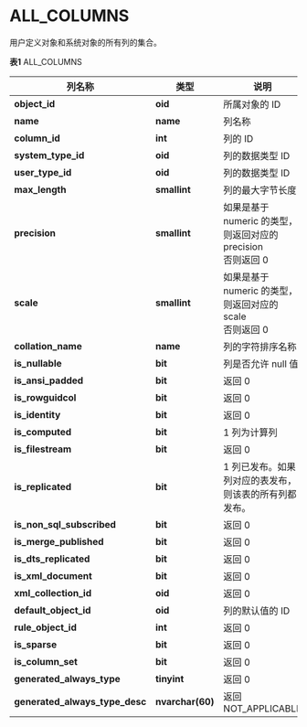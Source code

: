 # ALL_COLUMNS

用户定义对象和系统对象的所有列的集合。

**表1** ALL_COLUMNS

<table aria-label="表1" class="table table-sm margin-top-none">
    <thead>
        <tr>
            <th>列名称</th>
            <th>类型</th>
            <th>说明</th>
        </tr>
    </thead>
    <tbody>
        <tr>
            <td><strong>object_id</strong></td>
            <td><strong>oid</strong></td>
            <td>所属对象的 ID</td>
        </tr>
        <tr>
            <td><strong>name</strong></td>
            <td><strong>name</strong></td>
            <td>列名称</td>
        </tr>
        <tr>
            <td><strong>column_id</strong></td>
            <td><strong>int</strong></td>
            <td>列的 ID</td>
        </tr>
        <tr>
            <td><strong>system_type_id</strong></td>
            <td><strong>oid</strong></td>
            <td>列的数据类型 ID</td>
        </tr>
        <tr>
            <td><strong>user_type_id</strong></td>
            <td><strong>oid</strong></td>
            <td>列的数据类型 ID</td>
        </tr>
        <tr>
            <td><strong>max_length</strong></td>
            <td><strong>smallint</strong></td>
            <td>列的最大字节长度</td>
        </tr>
        <tr>
            <td><strong>precision</strong></td>
            <td><strong>smallint</strong></td>
            <td>如果是基于 numeric 的类型，则返回对应的 precision<br/>否则返回 0</td>
        </tr>
        <tr>
            <td><strong>scale</strong></td>
            <td><strong>smallint</strong></td>
            <td>如果是基于 numeric 的类型，则返回对应的 scale<br/>否则返回 0</td>
        </tr>
        <tr>
            <td><strong>collation_name</strong></td>
            <td><strong>name</strong></td>
            <td>列的字符排序名称</td>
        </tr>
        <tr>
            <td><strong>is_nullable</strong></td>
            <td><strong>bit</strong></td>
            <td>列是否允许 null 值</td>
        </tr>
        <tr>
            <td><strong>is_ansi_padded</strong></td>
            <td><strong>bit</strong></td>
            <td>返回 0</td>
        </tr>
        <tr>
            <td><strong>is_rowguidcol</strong></td>
            <td><strong>bit</strong></td>
            <td>返回 0</td>
        </tr>
        <tr>
            <td><strong>is_identity</strong></td>
            <td><strong>bit</strong></td>
            <td>返回 0</td>
        </tr>
        <tr>
            <td><strong>is_computed</strong></td>
            <td><strong>bit</strong></td>
            <td>1 列为计算列</td>
        </tr>
        <tr>
            <td><strong>is_filestream</strong></td>
            <td><strong>bit</strong></td>
            <td>返回 0</td>
        </tr>
        <tr>
            <td><strong>is_replicated</strong></td>
            <td><strong>bit</strong></td>
            <td>1 列已发布。如果列对应的表发布，则该表的所有列都发布。</td>
        </tr>
        <tr>
            <td><strong>is_non_sql_subscribed</strong></td>
            <td><strong>bit</strong></td>
            <td>返回 0</td>
        </tr>
        <tr>
            <td><strong>is_merge_published</strong></td>
            <td><strong>bit</strong></td>
            <td>返回 0</td>
        </tr>
        <tr>
            <td><strong>is_dts_replicated</strong></td>
            <td><strong>bit</strong></td>
            <td>返回 0</td>
        </tr>
        <tr>
            <td><strong>is_xml_document</strong></td>
            <td><strong>bit</strong></td>
            <td>返回 0</td>
        </tr>
        <tr>
            <td><strong>xml_collection_id</strong></td>
            <td><strong>oid</strong></td>
            <td>返回 0</td>
        </tr>
        <tr>
            <td><strong>default_object_id</strong></td>
            <td><strong>oid</strong></td>
            <td>列的默认值的 ID</td>
        </tr>
        <tr>
            <td><strong>rule_object_id</strong></td>
            <td><strong>int</strong></td>
            <td>返回 0</td>
        </tr>
        <tr>
            <td><strong>is_sparse</strong></td>
            <td><strong>bit</strong></td>
            <td>返回 0</td>
        </tr>
        <tr>
            <td><strong>is_column_set</strong></td>
            <td><strong>bit</strong></td>
            <td>返回 0</td>
        </tr>
        <tr>
            <td><strong>generated_always_type</strong></td>
            <td><strong>tinyint</strong></td>
            <td>返回 0</td>
        </tr>
        <tr>
            <td><strong>generated_always_type_desc</strong></td>
            <td><strong>nvarchar(60)</strong></td>
            <td>返回 NOT_APPLICABLE</td>
        </tr>
    </tbody>
</table>